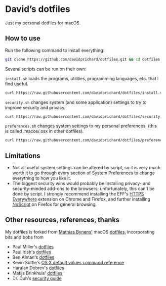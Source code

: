 # David’s dotfiles

Just my personal dotfiles for macOS.

## How to use

Run the following command to install everything:

```bash
git clone https://github.com/davidprichard/dotfiles.git && cd dotfiles && source setup.sh
```

Several scripts can be run on their own:

`install.sh` loads the programs, utilities, programming languages, etc. that I find useful.

```bash
curl https://raw.githubusercontent.com/davidprichard/dotfiles/install.sh && source install.sh
```

`security.sh` changes system (and some application) settings to try to improve security and privacy.
```bash
curl https://raw.githubusercontent.com/davidprichard/dotfiles/security.sh && source security.sh
```

`preferences.sh` changes system settings to my personal preferences. (this is called .macos/.osx in other dotfiles).
```bash
curl https://raw.githubusercontent.com/davidprichard/dotfiles/preferences.sh && source preferences.sh
```

## Limitations

* Not all useful system settings can be altered by script, so it is very much worth it to go through every section of System Preferences to change everything to how you like it.
* The biggest security wins would probably be installing privacy- and security-minded add-ons to the browsers; unfortunately, this can't be done by script. I strongly recommend installing the EFF's [HTTPS Everywhere](https://www.eff.org/https-everywhere) extension on Chrome and Firefox, and further installing [NoScript](https://noscript.net/) on Firefox for general browsing.


## Other resources, references, thanks

My dotfiles is forked from [Mathias Bynens'](https://mathiasbynens.be/) macOS [dotfiles](https://github.com/mathiasbynens/dotfiles), incorporating bits and bobs from
* Paul Miller's [dotfiles](https://github.com/paulmillr/dotfiles)
* Paul Irish's [dotfiles](https://github.com/paulirish/dotfiles)
* Ben Alman's [dotfiles](https://github.com/cowboy/dotfiles)
* Kevin Suttle's [OS X default values command reference](https://github.com/kevinSuttle/OSXDefaults/blob/master/REFERENCE.md)
* Haralan Dobrev's [dotfiles](https://github.com/hkdobrev/dotfiles/)
* Matijs Brinkhuis' [dotfiles](https://github.com/matijs/dotfiles)
* Dr. Duh's [security guide](https://github.com/drduh/OS-X-Security-and-Privacy-Guide)
